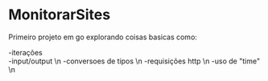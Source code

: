 # MonitorarSites

Primeiro projeto em go explorando coisas basicas como:

-iterações <br>
-input/output \n
-conversoes de tipos \n
-requisições http \n
-uso de "time" \n
